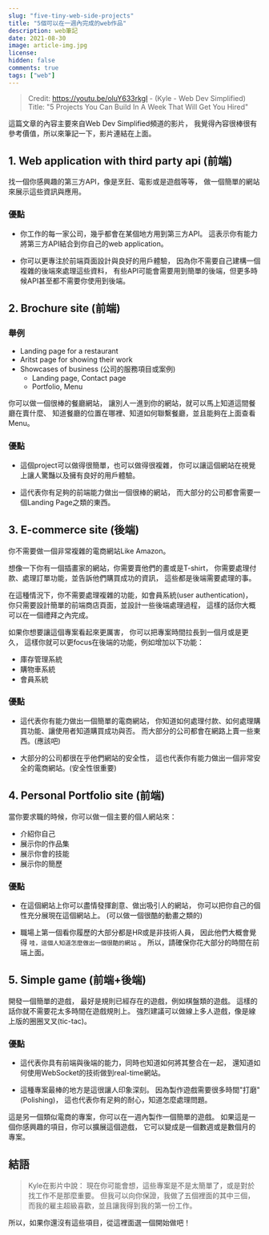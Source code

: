```yaml
---
slug: "five-tiny-web-side-projects"
title: "5個可以在一週內完成的web作品"
description: web筆記
date: 2021-08-30
image: article-img.jpg
license: 
hidden: false
comments: true
tags: ["web"]
---
```


> Credit: https://youtu.be/oluY633rkgI - (Kyle - Web Dev Simplified)
> Title: "5 Projects You Can Build In A Week That Will Get You Hired"

這篇文章的內容主要來自Web Dev Simplified頻道的影片，
我覺得內容很棒很有參考價值，所以來筆記一下，影片連結在上面。

## 1. Web application with third party api (前端)

找一個你感興趣的第三方API，像是烹飪、電影或是遊戲等等，
做一個簡單的網站來展示這些資訊與應用。

### 優點

- 你工作的每一家公司，幾乎都會在某個地方用到第三方API。
  這表示你有能力將第三方API結合到你自己的web application。
  
- 你可以更專注於前端頁面設計與良好的用戶體驗，
  因為你不需要自己建構一個複雜的後端來處理這些資料，
  有些API可能會需要用到簡單的後端，但更多時候API甚至都不需要你使用到後端。
  
## 2. Brochure site (前端)

### 舉例

- Landing page for a restaurant
- Aritst page for showing their work
- Showcases of business (公司的服務項目或案例)
    - Landing page, Contact page
    - Portfolio, Menu

你可以做一個很棒的餐廳網站，
讓別人一進到你的網站，就可以馬上知道這間餐廳在賣什麼、
知道餐廳的位置在哪裡、知道如何聯繫餐廳，並且能夠在上面查看Menu。

### 優點


- 這個project可以做得很簡單，也可以做得很複雜，
  你可以讓這個網站在視覺上讓人驚豔以及擁有良好的用戶體驗。

- 這代表你有足夠的前端能力做出一個很棒的網站，
  而大部分的公司都會需要一個Landing Page之類的東西。
  

  
## 3. E-commerce site (後端)

你不需要做一個非常複雜的電商網站Like Amazon。

想像一下你有一個插畫家的網站，你需要賣他們的畫或是T-shirt，
你需要處理付款、處理訂單功能，並告訴他們購買成功的資訊，
這些都是後端需要處理的事。

在這種情況下，你不需要處理複雜的功能，如會員系統(user authentication)，
你只需要設計簡單的前端商店頁面，並設計一些後端處理過程，
這樣的話你大概可以在一個禮拜之內完成。

如果你想要讓這個專案看起來更厲害，
你可以把專案時間拉長到一個月或是更久，
這樣你就可以更focus在後端的功能，例如增加以下功能：
- 庫存管理系統
- 購物車系統
- 會員系統


### 優點

- 這代表你有能力做出一個簡單的電商網站，
  你知道如何處理付款、如何處理購買功能、讓使用者知道購買成功與否。
  而大部分的公司都會在網路上賣一些東西。(應該吧)
  
- 大部分的公司都很在乎他們網站的安全性，
  這也代表你有能力做出一個非常安全的電商網站。(安全性很重要)
  
## 4. Personal Portfolio site (前端)

當你要求職的時候，你可以做一個主要的個人網站來：
- 介紹你自己
- 展示你的作品集
- 展示你會的技能
- 展示你的簡歷


### 優點

- 在這個網站上你可以盡情發揮創意、做出吸引人的網站，
  你可以把你自己的個性充分展現在這個網站上。
  (可以做一個很酷的動畫之類的)
  
- 職場上第一個看你履歷的大部分都是HR或是非技術人員，
  因此他們大概會覺得 ```哇，這個人知道怎麼做出一個很酷的網站``` 。
  所以，請確保你花大部分的時間在前端上面。

## 5. Simple game (前端+後端)

開發一個簡單的遊戲，
最好是規則已經存在的遊戲，例如棋盤類的遊戲。
這樣的話你就不需要花太多時間在遊戲規則上。
強烈建議可以做線上多人遊戲，像是線上版的圈圈叉叉(tic-tac)。

### 優點

- 這代表你具有前端與後端的能力，同時也知道如何將其整合在一起，
  還知道如何使用WebSocket的技術做到real-time網站。

- 這種專案最棒的地方是這很讓人印象深刻。
  因為製作遊戲需要很多時間"打磨"(Polishing)，
  這也代表你有足夠的耐心，知道怎麼處理問題。

這是另一個類似電商的專案，你可以在一週內製作一個簡單的遊戲。
如果這是一個你感興趣的項目，你可以擴展這個遊戲，
它可以變成是一個數週或是數個月的專案。

## 結語

> Kyle在影片中說：
  現在你可能會想，這些專案是不是太簡單了，或是對於找工作不是那麼重要。
  但我可以向你保證，我做了五個裡面的其中三個，
  而我的雇主超級喜歡，並且讓我得到我的第一份工作。
  
所以，如果你還沒有這些項目，從這裡面選一個開始做吧！